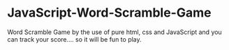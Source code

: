 # JavaScript-Word-Scramble-Game
Word Scramble Game by the use of pure html, css and JavaScript and you can track your score.... so it will be fun to play.
